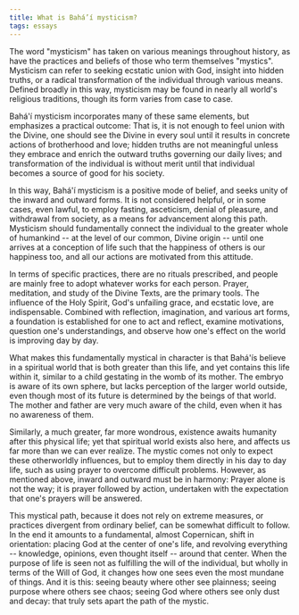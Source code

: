 ```yaml
---
title: What is Bahá’í mysticism?
tags: essays
---
```


The word "mysticism" has taken on various meanings throughout history, as have
the practices and beliefs of those who term themselves "mystics". Mysticism
can refer to seeking ecstatic union with God, insight into hidden truths, or a
radical transformation of the individual through various means. Defined
broadly in this way, mysticism may be found in nearly all world's religious
traditions, though its form varies from case to case.

Bahá'í mysticism incorporates many of these same elements, but emphasizes a
practical outcome: That is, it is not enough to feel union with the Divine,
one should see the Divine in every soul until it results in concrete actions
of brotherhood and love; hidden truths are not meaningful unless they embrace
and enrich the outward truths governing our daily lives; and transformation of
the individual is without merit until that individual becomes a source of good
for his society.

In this way, Bahá'í mysticism is a positive mode of belief, and seeks unity of
the inward and outward forms. It is not considered helpful, or in some cases,
even lawful, to employ fasting, asceticism, denial of pleasure, and withdrawal
from society, as a means for advancement along this path. Mysticism should
fundamentally connect the individual to the greater whole of humankind -- at
the level of our common, Divine origin -- until one arrives at a conception of
life such that the happiness of others is our happiness too, and all our
actions are motivated from this attitude.

In terms of specific practices, there are no rituals prescribed, and people
are mainly free to adopt whatever works for each person. Prayer, meditation,
and study of the Divine Texts, are the primary tools. The influence of the
Holy Spirit, God's unfailing grace, and ecstatic love, are indispensable.
Combined with reflection, imagination, and various art forms, a foundation is
established for one to act and reflect, examine motivations, question one's
understandings, and observe how one's effect on the world is improving day by
day.

What makes this fundamentally mystical in character is that Bahá'ís believe in
a spiritual world that is both greater than this life, and yet contains this
life within it, similar to a child gestating in the womb of its mother. The
embryo is aware of its own sphere, but lacks perception of the larger world
outside, even though most of its future is determined by the beings of that
world. The mother and father are very much aware of the child, even when it
has no awareness of them.

Similarly, a much greater, far more wondrous, existence awaits humanity after
this physical life; yet that spiritual world exists also here, and affects us
far more than we can ever realize. The mystic comes not only to expect these
otherworldly influences, but to employ them directly in his day to day life,
such as using prayer to overcome difficult problems. However, as mentioned
above, inward and outward must be in harmony: Prayer alone is not the way; it
is prayer followed by action, undertaken with the expectation that one's
prayers will be answered.

This mystical path, because it does not rely on extreme measures, or practices
divergent from ordinary belief, can be somewhat difficult to follow. In the
end it amounts to a fundamental, almost Copernican, shift in orientation:
placing God at the center of one's life, and revolving everything --
knowledge, opinions, even thought itself -- around that center. When the
purpose of life is seen not as fulfilling the will of the individual, but
wholly in terms of the Will of God, it changes how one sees even the most
mundane of things. And it is this: seeing beauty where other see plainness;
seeing purpose where others see chaos; seeing God where others see only dust
and decay: that truly sets apart the path of the mystic.
